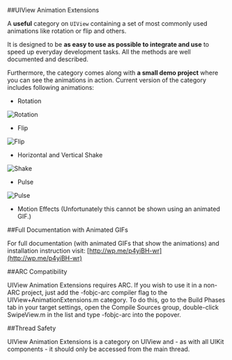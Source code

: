 ##UIView Animation Extensions 

A **useful** category on `UIView` containing a set of most commonly used animations like rotation or flip and others.

It is designed to be **as easy to use as possible to integrate and use** to speed up everyday development tasks. All the methods are well documented and described. 

Furthermore, the category comes along with **a small demo project** where you can see the animations in action. Current version of the category includes following animations:

 - Rotation

![Rotation](https://dl.dropboxusercontent.com/u/7121070/github/UIView-Animation-Extensions/rotate.gif)

 - Flip

![Flip](https://dl.dropboxusercontent.com/u/7121070/github/UIView-Animation-Extensions/flip.gif)

 - Horizontal and Vertical Shake

![Shake](https://dl.dropboxusercontent.com/u/7121070/github/UIView-Animation-Extensions/horizontal_shake.gif)

 - Pulse

![Pulse](https://dl.dropboxusercontent.com/u/7121070/github/UIView-Animation-Extensions/pulse.gif)

 - Motion Effects (Unfortunately this cannot be shown using an animated GIF.)


##Full Documentation with Animated GIFs 

For full documentation (with animated GIFs that show the animations) and installation instruction visit: [http://wp.me/p4yiBH-wr](http://wp.me/p4yiBH-wr)

##ARC Compatibility

UIView Animation Extensions requires ARC. If you wish to use it in a non-ARC project, just add the -fobjc-arc compiler flag to the UIView+AnimationExtensions.m category. To do this, go to the Build Phases tab in your target settings, open the Compile Sources group, double-click SwipeView.m in the list and type -fobjc-arc into the popover.

##Thread Safety

UIView Animation Extensions is a category on UIView and - as with all UIKit components - it should only be accessed from the main thread.
